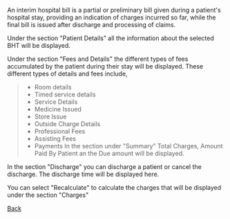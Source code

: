An interim hospital bill is a partial or preliminary bill given during a patient's hospital stay, providing an indication of charges incurred so far, while the final bill is issued after discharge and processing of claims.

Under the section "Patient Details" all the information about the selected BHT will be displayed.

Under the section "Fees and Details" the different types of fees accumulated by the patient during their stay will be displayed. These different types of details and fees include,

> * Room details
> * Timed service details
> * Service Details
> * Medicine Issued
> * Store Issue
> * Outside Charge Details
> * Professional Fees
> * Assisting Fees
> * Payments
In the section under "Summary" Total Charges, Amount Paid By Patient an the Due amount will be displayed.

In the section "Discharge" you can discharge a patient or cancel the discharge. The discharge time will be displayed here.

You can select "Recalculate" to calculate the charges that will be displayed under the section "Charges"

[Back ](https://github.com/hmislk/hmis/wiki/Inward/_edit)